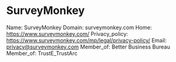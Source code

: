 
# SurveyMonkey

Name: SurveyMonkey
Domain: surveymonkey.com
Home: https://www.surveymonkey.com/
Privacy_policy: https://www.surveymonkey.com/mp/legal/privacy-policy/
Email: privacy@surveymonkey.com
Member_of: Better Business Bureau
Member_of: TrustE_TrustArc

